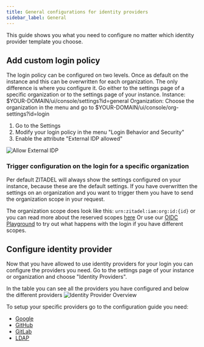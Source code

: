 ```yaml
---
title: General configurations for identity providers
sidebar_label: General
---
```


This guide shows you what you need to configure no matter which identity provider template you choose.


## Add custom login policy

The login policy can be configured on two levels. Once as default on the instance and this can be overwritten for each organization.
The only difference is where you configure it. Go either to the settings page of a specific organization or to the settings page of your instance.
Instance: $YOUR-DOMAIN/ui/console/settings?id=general
Organization: Choose the organization in the menu and go to $YOUR-DOMAIN/ui/console/org-settings?id=login

1. Go to the Settings
2. Modify your login policy in the menu "Login Behavior and Security"
3. Enable the attribute "External IDP allowed"

![Allow External IDP](/img/guides/zitadel_allow_external_idp.png)

### Trigger configuration on the login for a specific organization

Per default ZITADEL will always show the settings configured on your instance, because these are the default settings.
If you have overwritten the settings on an organization and you want to trigger them you have to send the organization scope in your request.

The organization scope does look like this: ```urn:zitadel:iam:org:id:{id}``` or you can read more about the reserved scopes [here](/apis/openidoauth/scopes#reserved-scopes)
Or use our [OIDC Playground](/apis/openidoauth/authrequest) to try out what happens with the login if you have different scopes.

## Configure identity provider

Now that you have allowed to use identity providers for your login you can configure the providers you need.
Go to the settings page of your instance or organization and choose "Identity Providers".

In the table you can see all the providers you have configured and below the different providers
![Identity Provider Overview](/img/guides/zitadel_identity_provider_overview.png)

To setup your specific providers go to the configuration guide you need:
- [Google](./google)
- [GitHub](./github)
- [GitLab](./gitlab)
- [LDAP](./ldap)